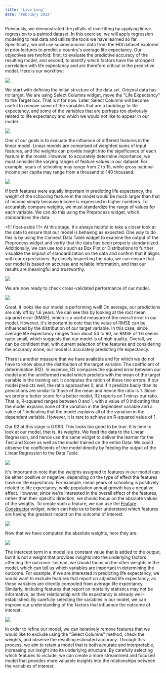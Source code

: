 ```yaml
---
title: 'Live Long'
date: 'February 2022'
---
```


Previously, we demonstrated the pitfalls of overfitting by applying linear regression to a painted dataset. In this exercise, we will apply regression modeling to real data and utilize the tools we have learned so far. Specifically, we will use socioeconomic data from the HDI dataset explored in prior lectures to predict a country's average life expectancy. Our objectives are twofold: first, to evaluate the predictive accuracy of the resulting model, and second, to identify which factors have the strongest correlation with life expectancy and are therefore critical in the predictive model. Here is our workflow:

![](workflow.png)

We start with defining the initial structure of the data set. Original data has no target. We are using Select Columns widget, move the "Life Expectancy" to the Target box. That is it for now. Later, Select Columns will become useful to remove some of the variables that are a tautology to life expectancy, and some of the variables that are perhaps too obviously related to life expectancy and which we would not like to appear in our model.

![](select-columns.png)

One of our goals is to evaluate the influence of different features in the linear model. Linear models are comprised of weighted sums of input features, and the weights can provide insight into the significance of each feature in the model. However, to accurately determine importance, we must consider the varying ranges of feature values in our dataset. For example, years of schooling may range from 2 to 15, while gross national income per capita may range from a thousand to 140 thousand.

![](data.png)

If both features were equally important in predicting life expectancy, the weight of the schooling feature in the model would be much larger than that of income simply because income is expressed in higher numbers. To accurately compare weights, we must standardize the range of values for each variable. We can do this using the Preprocess widget, which standardizes the data.

<!!! float-aside !!!>
At this stage, it's always helpful to take a closer look at the data to ensure that our model is behaving as expected. One way to do this is by using the Connect Data Table widget to examine the output of the Preprocess widget and verify that the data has been properly standardized. Additionally, we can use tools such as Box Plot or Distributions to further visualize the impact of standardization on the data and confirm that it aligns with our expectations. By closely inspecting the data, we can ensure that our model is based on accurate and reliable information, and that our results are meaningful and trustworthy.

![](preprocess.png)

We are now ready to check cross-validated performance of our model.

![](test-and-score.png)

Great, it looks like our model is performing well! On average, our predictions are only off by 1.6 years. We can see this by looking at the root mean squared error (RMSE), which is a useful measure of the overall error in our model. However, it's important to note that the value of RMSE can be influenced by the distribution of our target variable. In this case, since average life expectancy ranges from about 50 to 90, an RMSE of 1.6 seems quite small, which suggests that our model is of high quality. Overall, we can be confident that, with current selection of the features and considering the accuracy alone, our model is accurately predicting life expectancy.

There is another measure that we have available and for which we do not have to know about the distribution of the target variable. The coefficient of determination (R2). In essence, R2 compares the squared error between our model and the uninformed model which predicts with the mean of the target variable in the training set. It computes the ration of these two errors. If our model predicts well, the ratio approaches 0, and if it predicts badly than its predictions are similar to those of the mean and hence the ratio is 1. Since we prefer a better score for a better model, R2 reports on 1 minus our ratio. That is, R-squared ranges between 0 and 1, with a value of 0 indicating that the model explains none of the variation in the dependent variable and a value of 1 indicating that the model explains all of the variation in the dependent variable. However, it is rare to achieve an R-squared value of 1.

Our R2 at this stage is 0.963. This looks too good to be true. It is time to look at our model, that is, its weights. We feed the data to the Linear Regression, and hence use the same widget to deliver the learner for the Test and Score as well as the model trained on the entire Data. We could observe the coefficients of the model directly by feeding the output of the Linear Regression to the Data Table. 

![](raw-coefficients.png)

It's important to note that the weights assigned to features in our model can be either positive or negative, depending on the type of effect the features have on life expectancy. For example, mean years of schooling is positively related to life expectancy, while population annual growth has a negative effect. However, since we're interested in the overall effect of the features, rather than their specific direction, we should focus on the absolute values of the weights. To create such a feature, we can use the [Feature Constructor](https://orangedatamining.com/widget-catalog/transform/featureconstructor/) widget, which can help us to better understand which features are having the greatest impact on the outcome of interest.

![](feature-constructor.png)

Now that we have computed the absolute weights, here they are:

![](weights.png)

The intercept term in a model is a constant value that is added to the output, but it is not a weight that provides insights into the underlying factors affecting the outcome. Instead, we should focus on the other weights in the model, which can tell us which variables are important in determining the outcome. For example, if we are interested in predicting life expectancy, we would want to exclude features that report on adjusted life expectancy, as these variables are directly computed from average life expectancy. Similarly, including features that report on mortality statistics may not be informative, as their relationship with life expectancy is already well-established. By carefully selecting the variables in our model, we can improve our understanding of the factors that influence the outcome of interest.

![](fss.png)

In order to refine our model, we can iteratively remove features that we would like to exclude using the "Select Columns" method, check the weights, and observe the resulting estimated accuracy. Through this process, we aim to retain a model that is both accurate and interpretable, increasing our insight into its underlying structure. By carefully selecting which features to include, we can create a more streamlined and focused model that provides more valuable insights into the relationships between the variables of interest.